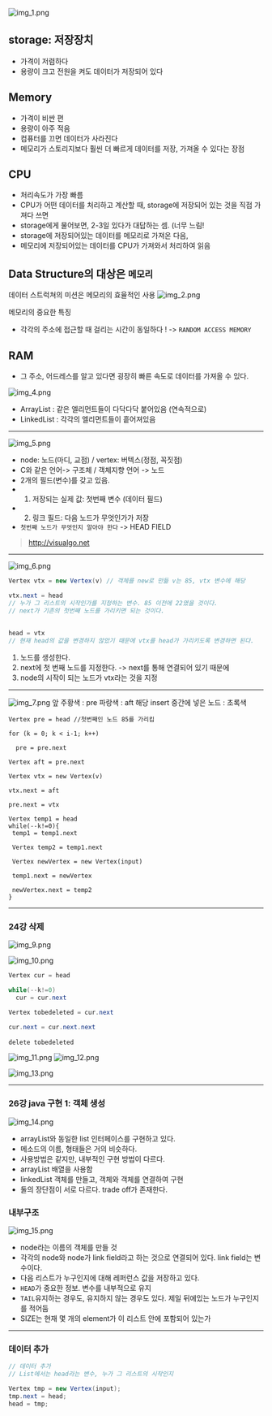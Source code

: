 ![img_1.png](img_1.png)
 
##  storage: 저장장치
  - 가격이 저렴하다
  - 용량이 크고 전원을 켜도 데이터가 저장되어 있다

## Memory 
- 가격이 비싼 편
- 용량이 아주 적음
- 컴퓨터를 끄면 데이터가 사라진다
- 메모리가 스토리지보다 훨씬 더 빠르게 데이터를 저장, 가져올 수 있다는 장점 

## CPU
- 처리속도가 가장 빠름 
- CPU가 어떤 데이터를 처리하고 계산할 때, storage에 저장되어 있는 것을 직접 가져다 쓰면 
- storage에게 물어보면, 2-3일 있다가 대답하는 셈. (너무 느림!
- storage에 저장되어있는 데이터를 메모리로 가져온 다음, 
- 메모리에 저장되어있는 데이터를 CPU가 가져와서 처리하여 읽음 


## Data Structure의 대상은 `메모리`
데이터 스트럭쳐의 미션은 메모리의 효율적인 사용
![img_2.png](img_2.png)

메모리의 중요한 특징 
- 각각의 주소에 접근할 때 걸리는 시간이 동일하다 ! -> `RANDOM ACCESS MEMORY`
## RAM
- 그 주소, 어드레스를 알고 있다면 굉장히 빠른 속도로 데이터를 가져올 수 있다.


![img_4.png](img_4.png)
- ArrayList : 같은 엘리먼트들이 다닥다닥 붙어있음 (연속적으로)
- LinkedList : 각각의 엘리먼트들이 흩어져있음

---
![img_5.png](img_5.png)
- node: 노드(마디, 교점) / vertex: 버텍스(정점, 꼭짓점)
- C와 같은 언어-> 구조체 / 객체지향 언어 -> 노드
- 2개의 필드(변수)를 갖고 있음. 
- 1) 저장되는 실제 값: 첫번째 변수 (데이터 필드) 
- 2) 링크 필드: 다음 노드가 무엇인가가 저장 
- `첫번째 노드가 무엇인지 알아야 한다` -> HEAD FIELD

> http://visualgo.net

---

![img_6.png](img_6.png)
```java
Vertex vtx = new Vertex(v) // 객체를 new로 만듦 v는 85, vtx 변수에 해당

vtx.next = head 
// 누가 그 리스트의 시작인가를 지정하는 변수. 85 이전에 22였을 것이다.
// next가 기존의 첫번째 노드를 가리키면 되는 것이다.
        
        
head = vtx 
// 현재 head의 값을 변경하지 않았기 때문에 vtx를 head가 가리키도록 변경하면 된다.
```
1. 노드를 생성한다.
2. next에 첫 번째 노드를 지정한다. -> next를 통해 연결되어 있기 때문에 
3. node의 시작이 되는 노드가 vtx라는 것을 지정

---

![img_7.png](img_7.png)
앞 주황색 : pre
파랑색 : aft
해당 insert 중간에 넣은 노드 : 초록색
```agsl
Vertex pre = head //첫번째인 노드 85를 가리킴

for (k = 0; k < i-1; k++) 

  pre = pre.next

Vertex aft = pre.next

Vertex vtx = new Vertex(v)

vtx.next = aft

pre.next = vtx
```
```agsl
Vertex temp1 = head
while(--k!=0){
 temp1 = temp1.next
 
 Vertex temp2 = temp1.next
 
 Vertex newVertex = new Vertex(input)
 
 temp1.next = newVertex
 
 newVertex.next = temp2
}
```

---
### 24강 삭제 <br>
![img_9.png](img_9.png)<p></p>
![img_10.png](img_10.png)
```java
Vertex cur = head

while(--k!=0)
  cur = cur.next

Vertex tobedeleted = cur.next 

cur.next = cur.next.next
        
delete tobedeleted


```
![img_11.png](img_11.png)
![img_12.png](img_12.png)


![img_13.png](img_13.png)

---
### 26강 java 구현 1: 객체 생성
![img_14.png](img_14.png)
- arrayList와 동일한 list 인터페이스를 구현하고 있다.
- 메소드의 이름, 형태들은 거의 비슷하다. 
- 사용방법은 같지만, 내부적인 구현 방법이 다르다. 
- arrayList 배열을 사용함
- linkedList 객체를 만들고, 객체와 객체를 연결하여 구현
- 둘의 장단점이 서로 다르다. trade off가 존재한다. 

### 내부구조
![img_15.png](img_15.png)
- node라는 이름의 객체를 만들 것
- 각각의 node와 node가 link field라고 하는 것으로 연결되어 있다. link field는 변수이다. 
- 다음 리스트가 누구인지에 대해 레퍼런스 값을 저장하고 있다. 
- `HEAD`가 중요한 정보. 변수를 내부적으로 유지
- `TAIL`유지하는 경우도, 유지하지 않는 경우도 있다. 제일 뒤에있는 노드가 누구인지를 적어둠
- SIZE는 현재 몇 개의 element가 이 리스트 안에 포함되어 있는가

---
### 데이터 추가
```java
// 데이터 추가
// List에서는 head라는 변수, 누가 그 리스트의 시작인지

Vertex tmp = new Vertex(input); 
tmp.next = head;
head = tmp;
```